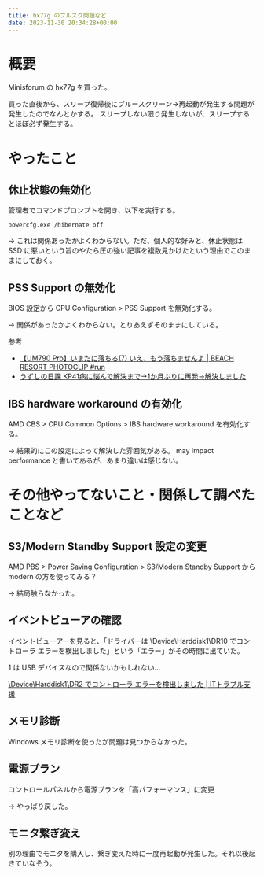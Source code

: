 ```yaml
---
title: hx77g のブルスク問題など
date: 2023-11-30 20:34:28+00:00
---
```



概要
====

Minisforum の hx77g を買った。

買った直後から、スリープ復帰後にブルースクリーン→再起動が発生する問題が発生したのでなんとかする。
スリープしない限り発生しないが、スリープするとほぼ必ず発生する。



やったこと
========


休止状態の無効化
--------------

管理者でコマンドプロンプトを開き、以下を実行する。

    powercfg.exe /hibernate off 

-> これは関係あったかよくわからない。ただ、個人的な好みと、休止状態は SSD に悪いという旨のやたら圧の強い記事を複数見かけたという理由でこのままにしておく。


PSS Support の無効化
-------------------

BIOS 設定から CPU Configuration > PSS Support を無効化する。

-> 関係があったかよくわからない。とりあえずそのままにしている。

参考

- [【UM790 Pro】いまだに落ちる(7) いえ、もう落ちませんよ | BEACH RESORT PHOTOCLIP #run](https://www.photoclip.net/blog/2023/08/07/minisforum-venus-series-um790pro-13/)
- [うずしの日課 KP41病に悩んで解決まで→1か月ぶりに再発→解決しました](http://uzusi.blog115.fc2.com/blog-entry-275.html)


IBS hardware workaround の有効化
-------------------------------

AMD CBS > CPU Common Options > IBS hardware workaround を有効化する。

-> 結果的にこの設定によって解決した雰囲気がある。 may impact performance と書いてあるが、あまり違いは感じない。



その他やってないこと・関係して調べたことなど
=================================


S3/Modern Standby Support 設定の変更
----------------------------------

AMD PBS > Power Saving Configuration > S3/Modern Standby Support から modern の方を使ってみる？

-> 結局触らなかった。


イベントビューアの確認
-------------------

イベントビューアーを見ると、「ドライバーは \Device\Harddisk1\DR10 でコントローラ エラーを検出しました」という「エラー」がその時間に出ていた。

1 は USB デバイスなので関係ないかもしれない…

[\Device\Harddisk1\DR2 でコントローラ エラーを検出しました | ITトラブル支援](https://it-trouble.help/deviceharddisk1dr2-%E3%81%A7%E3%82%B3%E3%83%B3%E3%83%88%E3%83%AD%E3%83%BC%E3%83%A9-%E3%82%A8%E3%83%A9%E3%83%BC%E3%82%92%E6%A4%9C%E5%87%BA%E3%81%97%E3%81%BE%E3%81%97%E3%81%9F/)

メモリ診断
---------

Windows メモリ診断を使ったが問題は見つからなかった。


電源プラン
---------

コントロールパネルから電源プランを「高パフォーマンス」に変更

-> やっぱり戻した。


モニタ繋ぎ変え
------------

別の理由でモニタを購入し、繋ぎ変えた時に一度再起動が発生した。それ以後起きていなそう。

